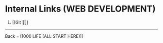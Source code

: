 # Internal Links (WEB DEVELOPMENT)

1. [[Git 🔗]]

-------------------------
Back = [[000 LIFE (ALL START HERE)]]




